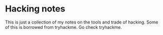 # Hacking notes
 This is just a collection of my notes on the tools and trade of hacking. Some of this is borrowed from tryhackme. Go check tryhackme.

